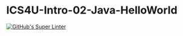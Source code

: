 # ICS4U-Intro-02-Java-HelloWorld
[![GitHub's Super Linter](https://github.com/ICS3U-Programming-FrankFW/ICS4U-Intro-02-Java-HelloWorld/workflows/GitHub's%20Super%20Linter/badge.svg)](https://github.com/ICS3U-Programming-FrankFW/ICS4U-Intro-02-Java-HelloWorld/actions)
